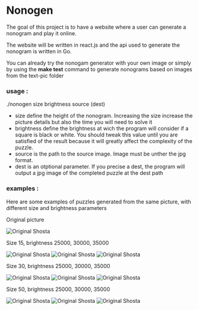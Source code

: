 # Nonogen

The goal of this project is to have a website where a user can generate a nonogram and play it online.

The website will be written in react.js and the api used to generate the nonogram is written in Go.

You can already try the nonogam generator with your own image or simply by using the **make test** command to generate nonograms based on images from the text-pic folder

### usage :
./nonogen size brightness source (dest)
* size define the height of the nonogram. Increasing the size increase the picture details but also the time you will need to solve it
* brightness define the brightness at wich the program will consider if a square is black or white. You should tweak this value until you are satisfied of the result because it will greatly affect the complexity of the puzzle.
* source is the path to the source image. Image must be unther the jpg format.
* dest is an otptional parameter. If you precise a dest, the program will output a jpg image of the completed puzzle at the dest path


### examples :

Here are some examples of puzzles generated from the same picture, with different size and brightness parameters

Original picture

![Original Shosta](https://i.imgur.com/yndINV8.jpg)

Size 15, brightness 25000, 30000, 35000

![Original Shosta](https://i.imgur.com/KS8hl7W.jpg)
![Original Shosta](https://i.imgur.com/cy5Udgw.jpg)
![Original Shosta](https://i.imgur.com/ncmat1l.jpg)

Size 30, brightness 25000, 30000, 35000

![Original Shosta](https://i.imgur.com/uPzO8eI.jpg)
![Original Shosta](https://i.imgur.com/qMTffuA.jpg)
![Original Shosta](https://i.imgur.com/IhdnWE7.jpg)

Size 50, brightness 25000, 30000, 35000

![Original Shosta](https://i.imgur.com/dagwsJu.jpg)
![Original Shosta](https://i.imgur.com/OTl76ws.jpg)
![Original Shosta](https://i.imgur.com/DkjYfnl.jpg)

